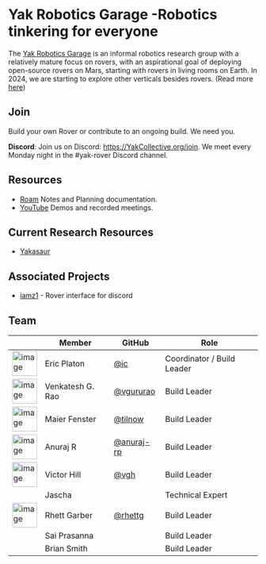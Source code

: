 # Yak Robotics Garage -Robotics tinkering for everyone

The [Yak Robotics Garage](https://www.yakcollective.org/projects/yarg.html) is an informal robotics research group with a relatively mature focus on rovers, with an aspirational goal of deploying open-source rovers on Mars, starting with rovers in living rooms on Earth. In 2024, we are starting to explore other verticals besides rovers. (Read more [here](https://www.yakcollective.org/projects/yarg.html))

## Join

Build your own Rover or contribute to an ongoing build. We need you.

**Discord**: Join us on Discord: https://YakCollective.org/join. We meet every Monday night in the #yak-rover Discord channel. 

## Resources

* [Roam](https://roamresearch.com/#/app/ArtOfGig/page/QmE-vAzPn) Notes and Planning documentation.
* [YouTube](https://www.youtube.com/channel/UC9bngPbXMEZ8ivD1GHJ94aw/featured) Demos and recorded meetings.

## Current Research Resources

* [Yakasaur](https://github.com/YakRoboticsGarage/yakasaur)

<!--
Machine-vision based robotics navigation (using an LMM in a loop to guide behaviors)
Blockchains on rovers (Ethereum light node on a low-compute rover)
Social roverics: community of rovers in a domain
Hobbyist-friendly rover design
RISC-V based robotics
Power electronics and solar power
Languages for rover operations
-->

## Associated Projects

* [iamz1](https://github.com/The-Yak-Collective/iamz1) - Rover interface for discord

## Team

|                                                                                 | Member | GitHub  | Role         |
|---------------------------------------------------------------------------------|--------|---------|--------------|
| <img width="50" alt="image" src="https://avatars.githubusercontent.com/ic">  | Eric Platon | [@ic](https://github.com/ic) | Coordinator / Build Leader |
| <img width="50" alt="image" src="https://avatars.githubusercontent.com/vgururao"> | Venkatesh G. Rao | [@vgururao](https://github.com/vgururao) | Build Leader |
| <img width="50" alt="image" src="https://avatars.githubusercontent.com/tilnow"> | Maier Fenster | [@tilnow](https://github.com/tilnow) | Build Leader |
| <img width="50" alt="image" src="https://avatars.githubusercontent.com/anuraj-rp"> | Anuraj R | [@anuraj-rp](https://github.com/anuraj-rp) | Build Leader |
| <img width="50" alt="image" src="https://avatars.githubusercontent.com/vgh"> | Victor Hill | [@vgh](https://github.com/vgh) | Build Leader |
|  | Jascha |  | Technical Expert |
| <img width="50" alt="image" src="https://avatars.githubusercontent.com/rhettg"> | Rhett Garber | [@rhettg](https://github.com/rhettg) | Build Leader |
|  | Sai Prasanna |  | Build Leader |
|  | Brian Smith |  | Build Leader |




